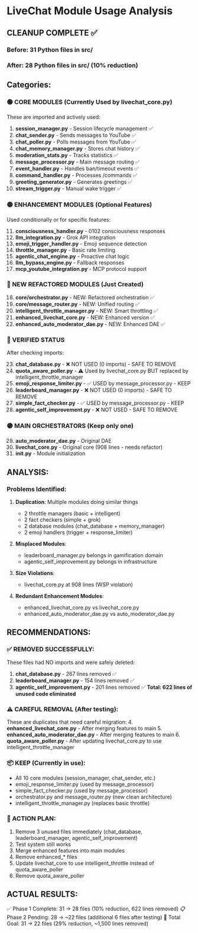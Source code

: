 # LiveChat Module Usage Analysis

## CLEANUP COMPLETE ✅

### Before: 31 Python files in src/
### After: 28 Python files in src/ (10% reduction)

## Categories:

### 🟢 CORE MODULES (Currently Used by livechat_core.py)
These are imported and actively used:

1. **session_manager.py** - Session lifecycle management ✅
2. **chat_sender.py** - Sends messages to YouTube ✅
3. **chat_poller.py** - Polls messages from YouTube ✅
4. **chat_memory_manager.py** - Stores chat history ✅
5. **moderation_stats.py** - Tracks statistics ✅
6. **message_processor.py** - Main message routing ✅
7. **event_handler.py** - Handles ban/timeout events ✅
8. **command_handler.py** - Processes /commands ✅
9. **greeting_generator.py** - Generates greetings ✅
10. **stream_trigger.py** - Manual wake trigger ✅

### 🟡 ENHANCEMENT MODULES (Optional Features)
Used conditionally or for specific features:

11. **consciousness_handler.py** - 0102 consciousness responses
12. **llm_integration.py** - Grok API integration
13. **emoji_trigger_handler.py** - Emoji sequence detection
14. **throttle_manager.py** - Basic rate limiting
15. **agentic_chat_engine.py** - Proactive chat logic
16. **llm_bypass_engine.py** - Fallback responses
17. **mcp_youtube_integration.py** - MCP protocol support

### 🔵 NEW REFACTORED MODULES (Just Created)
18. **core/orchestrator.py** - NEW: Refactored orchestration ✅
19. **core/message_router.py** - NEW: Unified routing ✅
20. **intelligent_throttle_manager.py** - NEW: Smart throttling ✅
21. **enhanced_livechat_core.py** - NEW: Enhanced version ✅
22. **enhanced_auto_moderator_dae.py** - NEW: Enhanced DAE ✅

### 🔴 VERIFIED STATUS
After checking imports:

23. **chat_database.py** - ❌ NOT USED (0 imports) - SAFE TO REMOVE
24. **quota_aware_poller.py** - ⚠️ Used by livechat_core.py BUT replaced by intelligent_throttle_manager
25. **emoji_response_limiter.py** - ✅ USED by message_processor.py - KEEP
26. **leaderboard_manager.py** - ❌ NOT USED (0 imports) - SAFE TO REMOVE
27. **simple_fact_checker.py** - ✅ USED by message_processor.py - KEEP
28. **agentic_self_improvement.py** - ❌ NOT USED - SAFE TO REMOVE

### 🟣 MAIN ORCHESTRATORS (Keep only one)
29. **auto_moderator_dae.py** - Original DAE
30. **livechat_core.py** - Original core (908 lines - needs refactor)
31. **__init__.py** - Module initialization

## ANALYSIS:

### Problems Identified:
1. **Duplication**: Multiple modules doing similar things
   - 2 throttle managers (basic + intelligent)
   - 2 fact checkers (simple + grok)
   - 2 database modules (chat_database + memory_manager)
   - 2 emoji handlers (trigger + response_limiter)

2. **Misplaced Modules**:
   - leaderboard_manager.py belongs in gamification domain
   - agentic_self_improvement.py belongs in infrastructure

3. **Size Violations**:
   - livechat_core.py at 908 lines (WSP violation)

4. **Redundant Enhancement Modules**:
   - enhanced_livechat_core.py vs livechat_core.py
   - enhanced_auto_moderator_dae.py vs auto_moderator_dae.py

## RECOMMENDATIONS:

### ✅ REMOVED SUCCESSFULLY:
These files had NO imports and were safely deleted:
1. **chat_database.py** - 267 lines removed ✅
2. **leaderboard_manager.py** - 154 lines removed ✅  
3. **agentic_self_improvement.py** - 201 lines removed ✅
**Total: 622 lines of unused code eliminated**

### ⚠️ CAREFUL REMOVAL (After testing):
These are duplicates that need careful migration:
4. **enhanced_livechat_core.py** - After merging features to main
5. **enhanced_auto_moderator_dae.py** - After merging features to main
6. **quota_aware_poller.py** - After updating livechat_core.py to use intelligent_throttle_manager

### 📦 KEEP (Currently in use):
- All 10 core modules (session_manager, chat_sender, etc.)
- emoji_response_limiter.py (used by message_processor)
- simple_fact_checker.py (used by message_processor)
- orchestrator.py and message_router.py (new clean architecture)
- intelligent_throttle_manager.py (replaces basic throttle)

### 🚀 ACTION PLAN:
1. Remove 3 unused files immediately (chat_database, leaderboard_manager, agentic_self_improvement)
2. Test system still works
3. Merge enhanced features into main modules
4. Remove enhanced_* files
5. Update livechat_core to use intelligent_throttle instead of quota_aware_poller
6. Remove quota_aware_poller

## ACTUAL RESULTS:
✅ Phase 1 Complete: 31 → 28 files (10% reduction, 622 lines removed)
📋 Phase 2 Pending: 28 → ~22 files (additional 6 files after testing)
🎯 Total Goal: 31 → 22 files (29% reduction, ~1,500 lines removed)